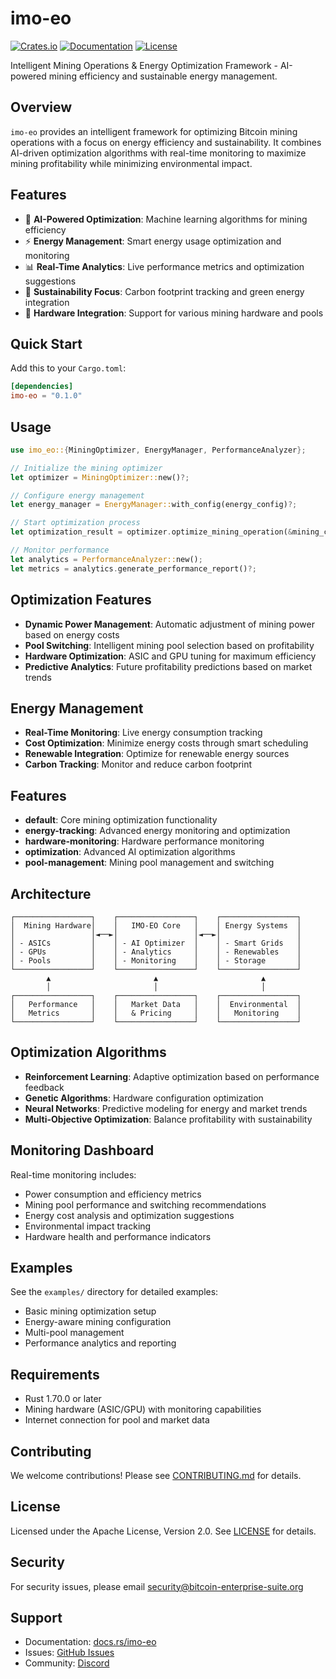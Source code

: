 # imo-eo

[![Crates.io](https://img.shields.io/crates/v/imo-eo.svg)](https://crates.io/crates/imo-eo)
[![Documentation](https://docs.rs/imo-eo/badge.svg)](https://docs.rs/imo-eo)
[![License](https://img.shields.io/badge/license-Apache--2.0-blue.svg)](LICENSE)

Intelligent Mining Operations & Energy Optimization Framework - AI-powered mining efficiency and sustainable energy management.

## Overview

`imo-eo` provides an intelligent framework for optimizing Bitcoin mining operations with a focus on energy efficiency and sustainability. It combines AI-driven optimization algorithms with real-time monitoring to maximize mining profitability while minimizing environmental impact.

## Features

- 🧠 **AI-Powered Optimization**: Machine learning algorithms for mining efficiency
- ⚡ **Energy Management**: Smart energy usage optimization and monitoring
- 📊 **Real-Time Analytics**: Live performance metrics and optimization suggestions
- 🌱 **Sustainability Focus**: Carbon footprint tracking and green energy integration
- 🔧 **Hardware Integration**: Support for various mining hardware and pools

## Quick Start

Add this to your `Cargo.toml`:

```toml
[dependencies]
imo-eo = "0.1.0"
```

## Usage

```rust
use imo_eo::{MiningOptimizer, EnergyManager, PerformanceAnalyzer};

// Initialize the mining optimizer
let optimizer = MiningOptimizer::new()?;

// Configure energy management
let energy_manager = EnergyManager::with_config(energy_config)?;

// Start optimization process
let optimization_result = optimizer.optimize_mining_operation(&mining_config)?;

// Monitor performance
let analytics = PerformanceAnalyzer::new();
let metrics = analytics.generate_performance_report()?;
```

## Optimization Features

- **Dynamic Power Management**: Automatic adjustment of mining power based on energy costs
- **Pool Switching**: Intelligent mining pool selection based on profitability
- **Hardware Optimization**: ASIC and GPU tuning for maximum efficiency
- **Predictive Analytics**: Future profitability predictions based on market trends

## Energy Management

- **Real-Time Monitoring**: Live energy consumption tracking
- **Cost Optimization**: Minimize energy costs through smart scheduling
- **Renewable Integration**: Optimize for renewable energy sources
- **Carbon Tracking**: Monitor and reduce carbon footprint

## Features

- **default**: Core mining optimization functionality
- **energy-tracking**: Advanced energy monitoring and optimization
- **hardware-monitoring**: Hardware performance monitoring
- **optimization**: Advanced AI optimization algorithms
- **pool-management**: Mining pool management and switching

## Architecture

```
┌─────────────────┐    ┌─────────────────┐    ┌─────────────────┐
│  Mining Hardware│    │   IMO-EO Core   │    │ Energy Systems  │
│                 │◄──►│                 │◄──►│                 │
│ - ASICs         │    │ - AI Optimizer  │    │ - Smart Grids   │
│ - GPUs          │    │ - Analytics     │    │ - Renewables    │
│ - Pools         │    │ - Monitoring    │    │ - Storage       │
└─────────────────┘    └─────────────────┘    └─────────────────┘
        ▲                       ▲                       ▲
        │                       │                       │
┌─────────────────┐    ┌─────────────────┐    ┌─────────────────┐
│   Performance   │    │   Market Data   │    │  Environmental  │
│   Metrics       │    │   & Pricing     │    │   Monitoring    │
└─────────────────┘    └─────────────────┘    └─────────────────┘
```

## Optimization Algorithms

- **Reinforcement Learning**: Adaptive optimization based on performance feedback
- **Genetic Algorithms**: Hardware configuration optimization
- **Neural Networks**: Predictive modeling for energy and market trends
- **Multi-Objective Optimization**: Balance profitability with sustainability

## Monitoring Dashboard

Real-time monitoring includes:
- Power consumption and efficiency metrics
- Mining pool performance and switching recommendations
- Energy cost analysis and optimization suggestions
- Environmental impact tracking
- Hardware health and performance indicators

## Examples

See the `examples/` directory for detailed examples:
- Basic mining optimization setup
- Energy-aware mining configuration
- Multi-pool management
- Performance analytics and reporting

## Requirements

- Rust 1.70.0 or later
- Mining hardware (ASIC/GPU) with monitoring capabilities
- Internet connection for pool and market data

## Contributing

We welcome contributions! Please see [CONTRIBUTING.md](../../CONTRIBUTING.md) for details.

## License

Licensed under the Apache License, Version 2.0. See [LICENSE](LICENSE) for details.

## Security

For security issues, please email security@bitcoin-enterprise-suite.org

## Support

- Documentation: [docs.rs/imo-eo](https://docs.rs/imo-eo)
- Issues: [GitHub Issues](https://github.com/bitcoin-enterprise-suite/bitcoin-enterprise-suite/issues)
- Community: [Discord](https://discord.gg/bitcoin-enterprise-suite)